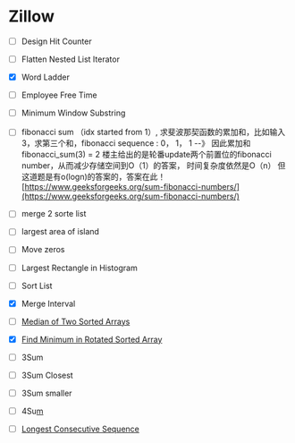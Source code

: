 # Zillow

* [ ] Design Hit Counter
* [ ] Flatten Nested List Iterator 
* [x] Word Ladder
* [ ] Employee Free Time
* [ ] Minimum Window Substring
* [ ] fibonacci sum （idx started from 1）, 求斐波那契函数的累加和，比如输入3，求第三个和，fibonacci sequence : 0， 1， 1 --》 因此累加和 fibonacci\_sum\(3\) = 2 楼主给出的是轮番update两个前置位的fibonacci number，从而减少存储空间到O（1）的答案， 时间复杂度依然是O（n） 但这道题是有o\(logn\)的答案的，答案在此！ [https://www.geeksforgeeks.org/sum-fibonacci-numbers/](https://www.geeksforgeeks.org/sum-fibonacci-numbers/)
* [ ] merge 2 sorte list
* [ ] largest area of island
* [ ] Move zeros
* [ ] Largest Rectangle in Histogram
* [ ] Sort List
* [x] Merge Interval
* [ ] [Median of Two Sorted Arrays](https://leetcode.com/problems/median-of-two-sorted-arrays)
* [x] [Find Minimum in Rotated Sorted Array](https://leetcode.com/problems/find-minimum-in-rotated-sorted-array)
* [ ] 3Sum
* [ ] 3Sum Closest
* [ ] 3Sum smaller
* [ ] 4Su[m](https://leetcode.com/problems/longest-consecutive-sequence)
* [ ] [Longest Consecutive Sequence](https://leetcode.com/problems/longest-consecutive-sequence)

